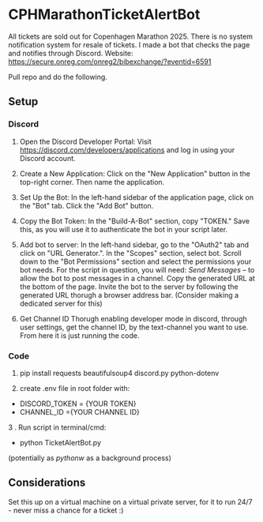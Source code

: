 # CPHMarathonTicketAlertBot
All tickets are sold out for Copenhagen Marathon 2025. There is no system notification system for resale of tickets. I made a bot that checks the page and notifies through Discord. 
Website: https://secure.onreg.com/onreg2/bibexchange/?eventid=6591

Pull repo and do the following.

## Setup
### Discord
  1. Open the Discord Developer Portal:
  Visit https://discord.com/developers/applications and log in using your Discord account.
  
  2. Create a New Application:
  Click on the "New Application" button in the top-right corner.
  Then name the application.
 
  3. Set Up the Bot:
  In the left-hand sidebar of the application page, click on the "Bot" tab.
  Click the "Add Bot" button.

  4. Copy the Bot Token:
  In the "Build-A-Bot" section, copy "TOKEN." Save this, as you will use it to authenticate the bot in your script later.

  5. Add bot to server:
     In the left-hand sidebar, go to the "OAuth2" tab and click on "URL Generator.".
     In the "Scopes" section, select bot.
     Scroll down to the "Bot Permissions" section and select the permissions your bot needs. For the script in question, you will need:
     *Send Messages* – to allow the bot to post messages in a channel.
     Copy the generated URL at the bottom of the page.
     Invite the bot to the server by following the generated URL thorugh a browser address bar.
     (Consider making a dedicated server for this)

   6. Get Channel ID
      Thorugh enabling developer mode in discord, through user settings, get the channel ID, by the text-channel you want to use. From here it is just running the code. 
       
### Code
1. pip install requests beautifulsoup4 discord.py python-dotenv


2. create .env file in root folder with: 
  - DISCORD_TOKEN = {YOUR TOKEN}
  - CHANNEL_ID ={YOUR CHANNEL ID}

3 . Run script in terminal/cmd:
  - python TicketAlertBot.py

(potentially as *pythonw* as a background process)

## Considerations
Set this up on a virtual machine on a virtual private server, for it to run 24/7 - never miss a chance for a ticket :) 

  


